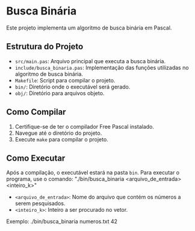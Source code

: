 # Busca Binária

Este projeto implementa um algoritmo de busca binária em Pascal.

## Estrutura do Projeto

- `src/main.pas`: Arquivo principal que executa a busca binária.
- `include/busca_binaria.pas`: Implementação das funções utilizadas no algoritmo de busca binária.
- `Makefile`: Script para compilar o projeto.
- `bin/`: Diretório onde o executável será gerado.
- `obj/`: Diretório para arquivos objeto.

## Como Compilar

1. Certifique-se de ter o compilador Free Pascal instalado.
2. Navegue até o diretório do projeto.
3. Execute `make` para compilar o projeto.

## Como Executar

Após a compilação, o executável estará na pasta `bin`. Para executar o programa, use o comando:
"./bin/busca_binaria <arquivo_de_entrada> <inteiro_k>"


- `<arquivo_de_entrada>`: Nome do arquivo que contém os números a serem pesquisados.
- `<inteiro_k>`: Inteiro a ser procurado no vetor.

Exemplo:
./bin/busca_binaria numeros.txt 42